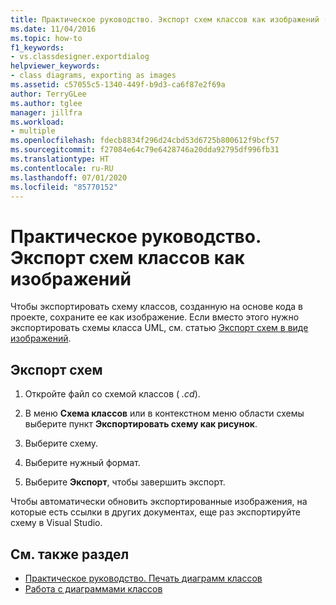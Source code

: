 ```yaml
---
title: Практическое руководство. Экспорт схем классов как изображений (конструктор классов)
ms.date: 11/04/2016
ms.topic: how-to
f1_keywords:
- vs.classdesigner.exportdialog
helpviewer_keywords:
- class diagrams, exporting as images
ms.assetid: c57055c5-1340-449f-b9d3-ca6f87e2f69a
author: TerryGLee
ms.author: tglee
manager: jillfra
ms.workload:
- multiple
ms.openlocfilehash: fdecb8834f296d24cbd53d6725b800612f9bcf57
ms.sourcegitcommit: f27084e64c79e6428746a20dda92795df996fb31
ms.translationtype: HT
ms.contentlocale: ru-RU
ms.lasthandoff: 07/01/2020
ms.locfileid: "85770152"
---
```

# <a name="how-to-export-class-diagrams-as-images"></a>Практическое руководство. Экспорт схем классов как изображений

Чтобы экспортировать схему классов, созданную на основе кода в проекте, сохраните ее как изображение. Если вместо этого нужно экспортировать схемы класса UML, см. статью [Экспорт схем в виде изображений](../../modeling/export-diagrams-as-images.md).

## <a name="export-a-diagram"></a>Экспорт схем

1. Откройте файл со схемой классов ( *.cd*).

2. В меню **Схема классов** или в контекстном меню области схемы выберите пункт **Экспортировать схему как рисунок**.

3. Выберите схему.

4. Выберите нужный формат.

5. Выберите **Экспорт**, чтобы завершить экспорт.

Чтобы автоматически обновить экспортированные изображения, на которые есть ссылки в других документах, еще раз экспортируйте схему в Visual Studio.

## <a name="see-also"></a>См. также раздел

- [Практическое руководство. Печать диаграмм классов](how-to-print-class-diagrams.md)
- [Работа с диаграммами классов](designing-and-viewing-classes-and-types.md)

